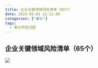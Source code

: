 ```yaml
---
title: 企业关键领域风险清单（65个）
date: 2023-05-01 11:12:00
categories: ["审计"]
tags:
  - 审计共性问题
---
```

## 企业关键领域风险清单（65个）
![](https://img.richfan.site/audit/企业关键领域风险清单（65个）.webp)